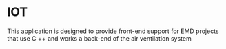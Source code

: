 # IOT
This application is designed to provide front-end support for EMD projects that use C ++ and works a back-end of the air ventilation system 
